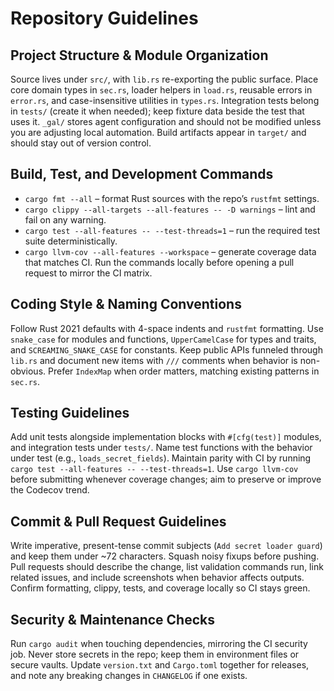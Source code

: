 # Repository Guidelines

## Project Structure & Module Organization
Source lives under `src/`, with `lib.rs` re-exporting the public surface. Place core domain types in `sec.rs`, loader helpers in `load.rs`, reusable errors in `error.rs`, and case-insensitive utilities in `types.rs`. Integration tests belong in `tests/` (create it when needed); keep fixture data beside the test that uses it. `_gal/` stores agent configuration and should not be modified unless you are adjusting local automation. Build artifacts appear in `target/` and should stay out of version control.

## Build, Test, and Development Commands
- `cargo fmt --all` – format Rust sources with the repo’s `rustfmt` settings.
- `cargo clippy --all-targets --all-features -- -D warnings` – lint and fail on any warning.
- `cargo test --all-features -- --test-threads=1` – run the required test suite deterministically.
- `cargo llvm-cov --all-features --workspace` – generate coverage data that matches CI.
Run the commands locally before opening a pull request to mirror the CI matrix.

## Coding Style & Naming Conventions
Follow Rust 2021 defaults with 4-space indents and `rustfmt` formatting. Use `snake_case` for modules and functions, `UpperCamelCase` for types and traits, and `SCREAMING_SNAKE_CASE` for constants. Keep public APIs funneled through `lib.rs` and document new items with `///` comments when behavior is non-obvious. Prefer `IndexMap` when order matters, matching existing patterns in `sec.rs`.

## Testing Guidelines
Add unit tests alongside implementation blocks with `#[cfg(test)]` modules, and integration tests under `tests/`. Name test functions with the behavior under test (e.g., `loads_secret_fields`). Maintain parity with CI by running `cargo test --all-features -- --test-threads=1`. Use `cargo llvm-cov` before submitting whenever coverage changes; aim to preserve or improve the Codecov trend.

## Commit & Pull Request Guidelines
Write imperative, present-tense commit subjects (`Add secret loader guard`) and keep them under ~72 characters. Squash noisy fixups before pushing. Pull requests should describe the change, list validation commands run, link related issues, and include screenshots when behavior affects outputs. Confirm formatting, clippy, tests, and coverage locally so CI stays green.

## Security & Maintenance Checks
Run `cargo audit` when touching dependencies, mirroring the CI security job. Never store secrets in the repo; keep them in environment files or secure vaults. Update `version.txt` and `Cargo.toml` together for releases, and note any breaking changes in `CHANGELOG` if one exists.
